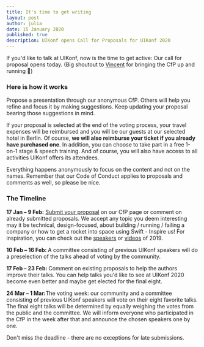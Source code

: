 ```yaml
---
title: It's time to get writing
layout: post
author: julia
date: 15 January 2020
published: true
description: UIKonf opens Call for Proposals for UIKonf 2020
---
```


<p>If you&#39;d like to talk at UIKonf, now is the time to get active:&nbsp;Our call for proposal opens today. (Big shoutout to <a href="https://twitter.com/garriguv" target="_blank">Vincent</a> for bringing the CfP up and running 🙏)</p>

<h3>Here is how it works</h3>

<p>Propose a presentation through our anonymous CfP. Others will help you refine and focus it by making suggestions. Keep updating your proposal bearing those suggestions in mind.</p>

<p>If your proposal is selected at the end of the voting process, your travel expenses will be reimbursed and you will be our guests at our selected hotel in Berlin. Of course, <strong>we will also reimburse your ticket if you already have purchased one</strong>. In addition, you can choose to take part in a free 1-on-1 stage &amp; speech training. And of course, you will also have access to all activities UIKonf offers its attendees.</p>

<p>Everything happens anonymously to focus on the content and not on the names. Remember that our Code of Conduct applies to proposals and comments as well, so please be nice.</p>

<h3>The Timeline</h3>

<p><strong>17 Jan &ndash; 9 Feb:</strong> <a href="https://cfp.uikonf.com" target="_blank">Submit your proposal</a> on our CfP page or comment on already submitted proposals. We accept any topic you deem interesting may it be technical, design-focused, about building / running / failing a company or how to get a rocket into space using Swift - Inspire us! For inspiration, you can check out the <a href="https://uikonf.com/uikonf-2019" target="_blank">speakers</a> or <a href="https://uikonf.com/videos/" target="_blank">videos</a> of 2019.</p>

<p><strong>10 Feb &ndash; 16 Feb: </strong>A committee consisting of previous UIKonf speakers will do a preselection of the talks ahead of voting by the community.</p>

<p><strong>17 Feb &ndash; 23 Feb: </strong>Comment on existing proposals to help the authors improve their talks. You can help talks you&#39;d like to see at UIKonf 2020 become even better and maybe get elected for the final eight.</p>

<p><strong>24 Mar &ndash; 1 Mar:</strong>The voting week: our community and a committee consisting of previous UIKonf speakers will vote on their eight favorite talks. The final eight talks will be determined by equally weighing the votes from the public and the committee. We will inform everyone who participated in the CfP in the week after that and announce the chosen speakers one by one.</p>

<p>Don&#39;t miss the deadline - there are no exceptions for late submissions.</p>
